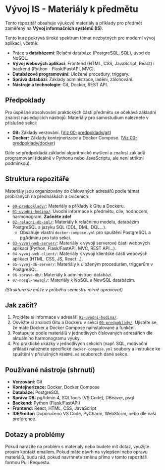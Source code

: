 # Vývoj IS - Materiály k předmětu

Tento repozitář obsahuje výukové materiály a příklady pro předmět zaměřený na **Vývoj informačních systémů (IS)**.

Tento kurz pokrývá široké spektrum témat nezbytných pro moderní vývoj aplikací, včetně:

* Práce s **databázemi**: Relační databáze (PostgreSQL, SQL), úvod do NoSQL.
* **Vývoj webových aplikací**: Frontend (HTML, CSS, JavaScript, React) i backend (Python - Flask/FastAPI, MVC).
* **Databázové programování**: Uložené procedury, triggery.
* **Správa databází**: Základy administrace, ladění, zálohování.
* **Nástroje a technologie**: Git, Docker, REST API.

## Předpoklady

Pro úspěšné absolvování praktických částí předmětu se očekává základní znalost následujících nástrojů. Materiály pro samostudium naleznete v příslušné sekci:

* **Git:** Základy verzování. ([Viz 00-predpoklady/git](./00-predpoklady/git/README.md))
* **Docker:** Základy kontejnerizace a Docker Compose. ([Viz 00-predpoklady/docker](./00-predpoklady/docker/README.md))

Dále se předpokládá základní algoritmické myšlení a znalost základů programování (ideálně v Pythonu nebo JavaScriptu, ale není striktní podmínkou).

## Struktura repozitáře

Materiály jsou organizovány do číslovaných adresářů podle témat probíraných na přednáškách a cvičeních:

* [`00-predpoklady/`](./00-predpoklady/): Materiály a příklady k Gitu a Dockeru.
* [`01-uvodni-hodina/`](./01-uvodni-hodina/README.md): Úvodní informace k předmětu, cíle, hodnocení, harmonogram. **Začněte zde!**
* [`02-relacni-db-sql/`](./02-relacni-db-sql/README.md): Materiály k relačnímu modelu, databázím PostgreSQL a jazyku SQL (DDL, DML, DQL...).
    * Obsahuje vlastní `docker-compose.yml` pro spuštění PostgreSQL a pgAdminu pro tuto sekci.
* [`03-vyvoj-web-server/`](./03-vyvoj-web-server/README.md): Materiály k vývoji serverové části webových aplikací (Python, Flask/FastAPI, MVC, REST API...).
* `04-vyvoj-web-client/`: Materiály k vývoji klientské části webových aplikací (HTML, CSS, JS, React...).
* `05-vyvoj-db-server/`: Materiály k uloženým procedurám, triggerům v PostgreSQL.
* `06-sprava-db/`: Materiály k administraci databází.
* `07-nosql-newsql/`: Materiály k NoSQL a NewSQL databázím.
<!-- * `motivacni-priklad-knihovna/`: Kompletní kód motivačního příkladu (Python backend, React frontend, PostgreSQL, Docker). -->

*(Struktura se může v průběhu semestru mírně upravovat)*

## Jak začít?

1.  Projděte si informace v adresáři [`01-uvodni-hodina/`](./01-uvodni-hodina/README.md).
2.  Osvěžte si znalosti Gitu a Dockeru v sekci [`00-predpoklady/`](./00-predpoklady/README.md). Ujistěte se, že máte Docker a Docker Compose nainstalované a funkční.
3.  Postupujte podle materiálů v jednotlivých číslovaných adresářích dle aktuálního harmonogramu výuky.
4.  Pro praktické ukázky v jednotlivých sekcích (např. SQL, motivační příklad) naleznete specifické `docker-compose.yml` soubory a instrukce ke spuštění v příslušných `README.md` souborech dané sekce.

## Používané nástroje (shrnutí)

* **Verzování:** Git
* **Kontejnerizace:** Docker, Docker Compose
* **Databáze:** PostgreSQL
* **Správa DB:** pgAdmin 4, SQLTools (VS Code), DBeaver, psql
* **Backend:** Python (Flask/FastAPI)
* **Frontend:** React, HTML, CSS, JavaScript
* **IDE/Editor:** Doporučeno VS Code, PyCharm, WebStorm, nebo dle vaší preference.

## Dotazy a problémy

Pokud narazíte na problém s materiály nebo budete mít dotaz, využijte prosím kontakt emailem. Pokud máte návrh na vylepšení nebo opravu materiálů, budu rád, pokud navrhnete změnu přímo v tomto repozitáři formou Pull Requestu.
